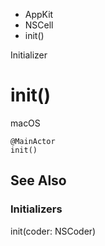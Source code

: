 

- AppKit
- NSCell
-  init() 

Initializer

# init()

macOS

``` source
@MainActor
init()
```

## See Also

### Initializers

init(coder: NSCoder)

